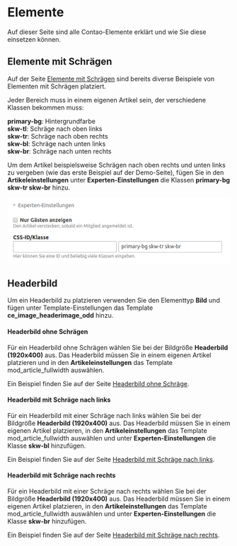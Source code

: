 # Elemente

Auf dieser Seite sind alle Contao-Elemente erklärt und wie Sie diese einsetzen können.

## Elemente mit Schrägen

Auf der Seite [Elemente mit Schrägen](http://odd.contao-themes.net/layouts/elemente-mit-schrägen.html) sind bereits diverse Beispiele von Elementen mit Schrägen platziert.

Jeder Bereich muss in einem eigenen Artikel sein, der verschiedene Klassen bekommen muss:

**primary-bg**: Hintergrundfarbe  
**skw-tl**: Schräge nach oben links  
**skw-tr**: Schräge nach oben rechts  
**skw-bl**: Schräge nach unten links  
**skw-br**: Schräge nach unten rechts  

Um dem Artikel beispielsweise Schrägen nach oben rechts und unten links zu vergeben (wie das erste Beispiel auf der Demo-Seite), fügen Sie in den **Artikeleinstellungen** unter **Experten-Einstellungen** die Klassen **primary-bg skw-tr skw-br** hinzu.

![](_images/odd-theme/elemente/elemente_schraegen_klassen.png)

## Headerbild

Um ein Headerbild zu platzieren verwenden Sie den Elementtyp **Bild** und fügen unter Template-Einstellungen das Template **ce\_image\_headerimage\_odd** hinzu.

#### Headerbild ohne Schrägen

Für ein Headerbild ohne Schrägen wählen Sie bei der Bildgröße **Headerbild (1920x400)** aus. Das Headerbild müssen Sie in einem eigenen Artikel platzieren und in den **Artikeleinstellungen** das Template mod\_article\_fullwidth auswählen.

Ein Beispiel finden Sie auf der Seite [Headerbild ohne Schräge](http://odd.contao-themes.net/layouts/headerbild-layouts/ohne-schräge.html).

#### Headerbild mit Schräge nach links

Für ein Headerbild mit einer Schräge nach links wählen Sie bei der Bildgröße **Headerbild (1920x400)** aus. Das Headerbild müssen Sie in einem eigenen Artikel platzieren, in den **Artikeleinstellungen** das Template mod\_article\_fullwidth auswählen und unter **Experten-Einstellungen** die Klasse **skw-bl** hinzufügen.

Ein Beispiel finden Sie auf der Seite [Headerbild mit Schräge nach links](http://odd.contao-themes.net/layouts/headerbild-layouts/schräge-nach-links.html).

#### Headerbild mit Schräge nach rechts

Für ein Headerbild mit einer Schräge nach rechts wählen Sie bei der Bildgröße **Headerbild (1920x400)** aus. Das Headerbild müssen Sie in einem eigenen Artikel platzieren, in den **Artikeleinstellungen** das Template mod\_article\_fullwidth auswählen und unter **Experten-Einstellungen** die Klasse **skw-br** hinzufügen.

Ein Beispiel finden Sie auf der Seite [Headerbild mit Schräge nach rechts](http://odd.contao-themes.net/layouts/headerbild-layouts/schräge-nach-rechts.html).